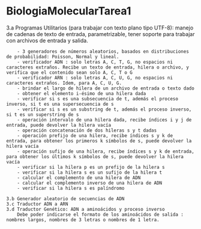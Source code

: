 # BiologiaMolecularTarea1
3.a Programas Utilitarios (para trabajar con texto plano tipo UTF-8): manejo de cadenas de texto de entrada, parametrizable, tener soporte para trabajar con archivos de entrada y salida.

		- 3 generadores de números aleatorios, basados en distribuciones de probabilidad: Poisson, Normal y lineal.
		- verificador ADN : solo letras A, C, T, G, no espacios ni caracteres extraños. Recibe un texto de entrada, hilera o archivo, y verifica que el contenido sean solo A, C, T o G
		- verificador ARN : solo letras A, C, U, G, no espacios ni caracteres extraños. Idem, para A, C, U, G.
		- brindar el largo de hilera de un archivo de entrada o texto dado
		- obtener el elemento i-ésimo de una hilera dada
		- verificar si s es una subsecuencia de t, además el proceso inverso, si t es una supersecuencia de s
		- verificar si s es un substring de t, además el proceso inverso, si t es un superstring de s
		- operación intervalo de una hilera dada, recibe índices i y j de entrada, puede devolver la hilera vacía
		- operación concatenación de dos hileras s y t dadas
 		- operación prefijo de una hilera, recibe índices s y k de entrada, para obtener los primeros k símbolos de s, puede devolver la hilera vacía
 		- operación sufijo de una hilera, recibe índices s y k de entrada, para obtener los últimos k símbolos de s, puede devolver la hilera vacía
		- verificar si la hilera p es un prefijo de la hilera s
		- verificar si la hilera s es un sufijo de la hilera t
		- calcular el complemento de una hilera de ADN
		- calcular el complemento inverso de una hilera de ADN
		- verificar si la hilera s es palíndromo

	3.b Generador aleatorio de secuencias de ADN
	3.c Traductor ADN a ARN
	3.d Traductor Genético: ADN a aminoácidos y proceso inverso
		Debe poder indicarse el formato de los aminoácidos de salida : nombres largos, nombres de 3 letras o nombres de 1 letra.
